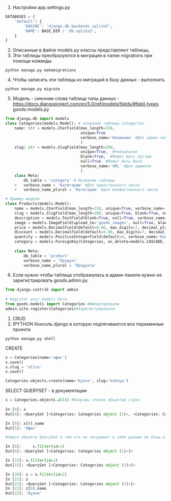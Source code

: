 1. Настройки
app.settings.py
```python
DATABASES = {  
    'default': {  
        'ENGINE': 'django.db.backends.sqlite3',  
        'NAME': BASE_DIR / 'db.sqlite3',  
    }  
}
```
2. Описанные в файле models.py классы представляют таблицы,
3.  Эти таблицы преобразуются в миграции в папке migrations при помощи команды
```shell
python manage.py makemigrations
```
4.  Чтобы записать эти таблицы из миграций в базу данных - выполнить
```
python manage.py migrate
```
5. Модель - синоним слова таблица
типы данных - https://docs.djangoproject.com/en/5.0/ref/models/fields/#field-types
goods.models.py
```python
from django.db import models    
class Categories(models.Model): # название таблицы Categories
	name: str = models.CharField(max_length=150,  
	                             unique=True  
	                             verbose_name='Название' #Для админ панели
	                             )  
	slug: str = models.SlugField(max_length=200,  
	                             unique=True,  #Уникальное
	                             blank=True,  #Может быть пустым
	                             null=True  #Может быть None
	                             verbose_name='URL' #Для админки
	                             )
	class Meta:  
	    db_table = 'category' # Название таблицы
	+   verbose_name = 'Категорию' #Для единственного числа
	+	verbose_name_plural = 'Категории' #для множественного числа

# Пример модели
class Products(models.Model):  
    name = models.CharField(max_length=150, unique=True, verbose_name='Название', )  
    slug = models.SlugField(max_length=200, unique=True, blank=True, null=True, verbose_name='URL')  
    description = models.TextField(blank=True, null=True, verbose_name='Описание')  
    image = models.ImageField(upload_to='goods_images', null=True, blank=True, verbose_name='Картинка')  
    price = models.DecimalField(default=0.00, max_digits=7, decimal_places=2, verbose_name='Цена')  
    discount = models.DecimalField(default=0.00, max_digits=7, decimal_places=2, verbose_name='Скидка в процентах')  
    quantity = models.PositiveIntegerField(default=0, verbose_name='Количество')  
    category = models.ForeignKey(Categories, on_delete=models.CASCADE, verbose_name='Категория')  
  
    class Meta:  
        db_table = 'product'  
        verbose_name = 'Продукт'  
        verbose_name_plural = 'Продукты'
```

6. Если нужно чтобы таблица отображалась в админ панели нужно ее зарегистрировать
goods.admin.py  
```python
from django.contrib import admin  
   
# Register your models here.  
from goods.models import Categories #Импортировали
admin.site.register(Categories)#Зарегистрировали 
```

1. CRUD
2. IPYTHON
Консоль django в которую подтягиваются все переменные проекта
```shqll
python manage.py shell
```

CREATE
```python
x = Categories(name='офис')
x.save() 
x.slug = 'ofice'
x.save()

Categories.objects.create(name='Кухня', slug='kuhnya')

```

SELECT
QUERYSET - в документации    
```python
x = Categories.objects.all() #Получиь список объектов строк
 
In [4]: x
Out[4]: <QuerySet [<Categories: Categories object (1)>, <Categories: Categories object (2)>]>

In [5]: x[0].name
Out[5]: 'Офис'

#Смысл обьекта QuerySet в том что он загружает в себя данные из базы и можно потом использовать их повторно

In [6]:     x.filter(id=1)
Out[6]: <QuerySet [<Categories: Categories object (1)>]>

In [15]: x.filter(id=1)
Out[15]: <QuerySet [<Categories: Categories object (1)>]>

In [20]: z = x.filter(id=2)
In [21]: z
Out[21]: <QuerySet [<Categories: Categories object (2)>]>
In [22]: z[0].name
Out[22]: 'Кухня'


